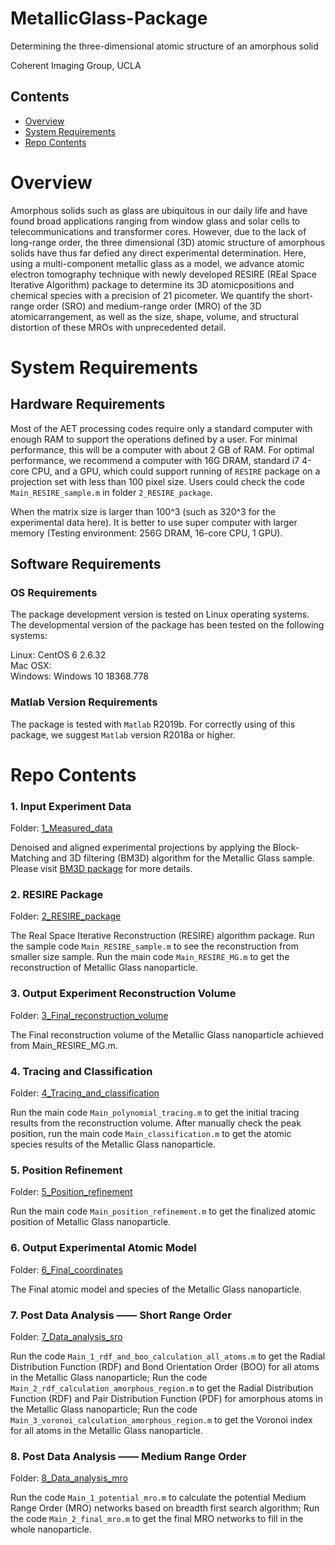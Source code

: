 # MetallicGlass-Package

Determining the three-dimensional atomic structure of an amorphous solid

Coherent Imaging Group, UCLA

## Contents

- [Overview](#overview)
- [System Requirements](#system-requirements)
- [Repo Contents](#repo-contents)

# Overview

Amorphous solids such as glass are ubiquitous in our daily life and have found broad applications ranging from window glass and solar cells to telecommunications and transformer cores. However, due to the lack of long-range order, the three dimensional (3D) atomic structure of amorphous solids have thus far defied any direct experimental determination. Here, using a multi-component metallic glass
as a model, we advance atomic electron tomography technique with newly developed RESIRE (REal Space Iterative Algorithm) package to determine its 3D atomicpositions and chemical species with a precision of 21 picometer. We quantify the short-range order (SRO) and medium-range order (MRO) of the 3D atomicarrangement, as well as the size, shape,
volume, and structural distortion of these MROs with unprecedented detail.

# System Requirements

## Hardware Requirements

Most of the AET processing codes require only a standard computer with enough RAM to support the operations defined by a user. For minimal performance, this will be a computer with about 2 GB of RAM. For optimal performance, we recommend a computer with 16G DRAM, standard i7 4-core CPU, and a GPU, which could support running of `RESIRE` package on a projection set with less than 100 pixel size.
Users could check the code `Main_RESIRE_sample.m` in folder `2_RESIRE_package`.

When the matrix size is larger than 100^3 (such as 320^3 for the experimental data here). It is better to use super computer with larger memory (Testing environment: 256G DRAM, 16-core CPU, 1 GPU).

## Software Requirements

### OS Requirements

The package development version is tested on Linux operating systems. The developmental version of the package has been tested on the following systems:

Linux: CentOS 6 2.6.32   
Mac OSX:   
Windows: Windows 10 18368.778   

### Matlab Version Requirements

The package is tested with `Matlab` R2019b. For correctly using of this package, we suggest `Matlab` version R2018a or higher.

# Repo Contents

### 1. Input Experiment Data

Folder: [1_Measured_data](./1_Measured_data)

Denoised and aligned experimental projections by applying the Block-Matching and 3D filtering (BM3D) algorithm for the Metallic Glass sample. Please visit [BM3D package](http://www.cs.tut.fi/~foi/GCF-BM3D/) for more details.

### 2. RESIRE Package

Folder: [2_RESIRE_package](./2_RESIRE_package)

The Real Space Iterative Reconstruction (RESIRE) algorithm package. Run the sample code `Main_RESIRE_sample.m` to see the reconstruction from smaller size sample. Run the main code `Main_RESIRE_MG.m` to get the reconstruction of Metallic Glass nanoparticle.

### 3. Output Experiment Reconstruction Volume

Folder: [3_Final_reconstruction_volume](./3_Final_reconstruction_volume)

The Final reconstruction volume of the Metallic Glass nanoparticle achieved from Main_RESIRE_MG.m.

### 4. Tracing and Classification

Folder: [4_Tracing_and_classification](./4_Tracing_and_classification)

Run the main code `Main_polynomial_tracing.m` to get the initial tracing results from the reconstruction volume. After manually check the peak position, run the main code `Main_classification.m` to get the atomic species results of the Metallic Glass nanoparticle.

### 5. Position Refinement

Folder: [5_Position_refinement](./5_Position_refinement)

Run the main code `Main_position_refinement.m` to get the finalized atomic position of Metallic Glass nanoparticle.

### 6. Output Experimental Atomic Model

Folder: [6_Final_coordinates](./6_Final_coordinates)

The Final atomic model and species of the Metallic Glass nanoparticle.

### 7. Post Data Analysis —— Short Range Order

Folder: [7_Data_analysis_sro](./7_Data_analysis_sro)

Run the code `Main_1_rdf_and_boo_calculation_all_atoms.m` to get the Radial Distribution Function (RDF) and Bond Orientation Order (BOO) for all atoms in the Metallic Glass nanoparticle; Run the code `Main_2_rdf_calculation_amorphous_region.m` to get the Radial Distribution Function (RDF) and Pair Distribution Function (PDF) for amorphous atoms in the Metallic Glass nanoparticle; Run the code `Main_3_voronoi_calculation_amorphous_region.m` to get the Voronoi index for all atoms in the Metallic Glass nanoparticle.

### 8. Post Data Analysis —— Medium Range Order

Folder: [8_Data_analysis_mro](./8_Data_analysis_mro)

Run the code `Main_1_potential_mro.m` to calculate the potential Medium Range Order (MRO) networks based on breadth first search algorithm; Run the code `Main_2_final_mro.m` to get the final MRO networks to fill in the whole nanoparticle.
